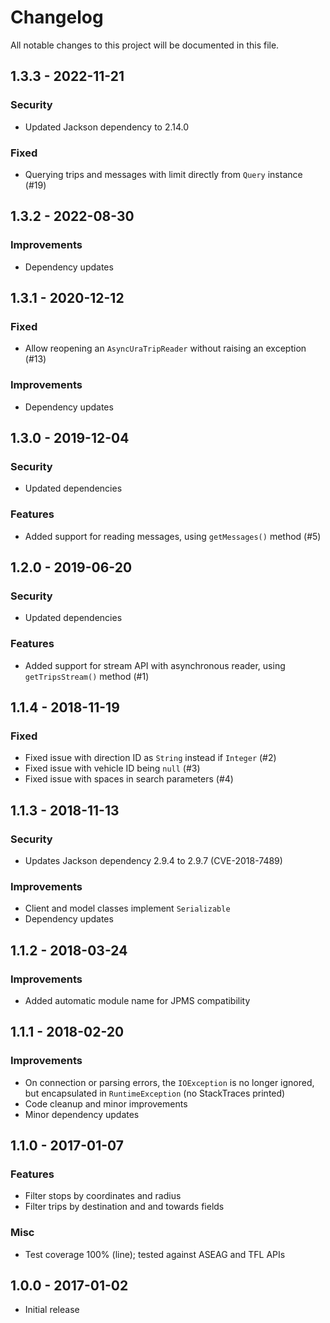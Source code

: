 # Changelog
All notable changes to this project will be documented in this file.

## 1.3.3 - 2022-11-21
### Security
* Updated Jackson dependency to 2.14.0

### Fixed
* Querying trips and messages with limit directly from `Query` instance (#19)


## 1.3.2 - 2022-08-30

### Improvements
* Dependency updates


## 1.3.1 - 2020-12-12
### Fixed
* Allow reopening an `AsyncUraTripReader` without raising an exception (#13)

### Improvements
* Dependency updates


## 1.3.0 - 2019-12-04
### Security
* Updated dependencies

### Features
* Added support for reading messages, using `getMessages()` method (#5)


## 1.2.0 - 2019-06-20
### Security
* Updated dependencies

### Features
* Added support for stream API with asynchronous reader, using `getTripsStream()` method (#1)


## 1.1.4 - 2018-11-19
### Fixed
* Fixed issue with direction ID as `String` instead if `Integer` (#2)
* Fixed issue with vehicle ID being `null` (#3)
* Fixed issue with spaces in search parameters (#4)


## 1.1.3 - 2018-11-13
### Security
* Updates Jackson dependency 2.9.4 to 2.9.7 (CVE-2018-7489)

### Improvements
* Client and model classes implement `Serializable`
* Dependency updates


## 1.1.2 - 2018-03-24
### Improvements
* Added automatic module name for JPMS compatibility


## 1.1.1 - 2018-02-20
### Improvements
* On connection or parsing errors, the `IOException` is no longer ignored, but encapsulated in `RuntimeException` (no StackTraces printed)
* Code cleanup and minor improvements
* Minor dependency updates


## 1.1.0 - 2017-01-07
### Features
* Filter stops by coordinates and radius
* Filter trips by destination and and towards fields

### Misc
* Test coverage 100% (line); tested against ASEAG and TFL APIs


## 1.0.0 - 2017-01-02
* Initial release
